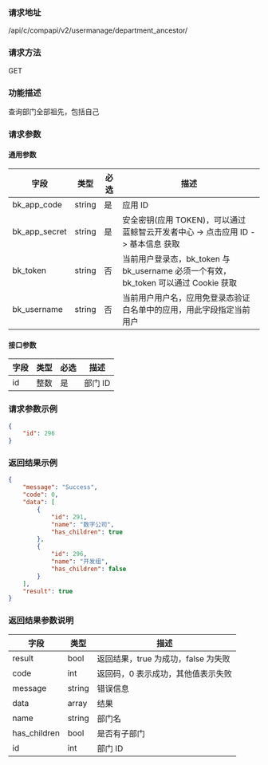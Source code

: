 
### 请求地址

/api/c/compapi/v2/usermanage/department_ancestor/



### 请求方法

GET


### 功能描述

查询部门全部祖先，包括自己

### 请求参数


#### 通用参数

| 字段 | 类型 | 必选 |  描述 |
|-----------|------------|--------|------------|
| bk_app_code  |  string    | 是 | 应用 ID     |
| bk_app_secret|  string    | 是 | 安全密钥(应用 TOKEN)，可以通过 蓝鲸智云开发者中心 -&gt; 点击应用 ID -&gt; 基本信息 获取 |
| bk_token     |  string    | 否 | 当前用户登录态，bk_token 与 bk_username 必须一个有效，bk_token 可以通过 Cookie 获取 |
| bk_username  |  string    | 否 | 当前用户用户名，应用免登录态验证白名单中的应用，用此字段指定当前用户 |


#### 接口参数

| 字段      |  类型      | 必选   |  描述      |
|-----------|------------|--------|------------|
| id | 整数 | 是 | 部门 ID |


### 请求参数示例


``` json
{
    "id": 296
}
```

### 返回结果示例

```json
{
    "message": "Success",
    "code": 0,
    "data": [
        {
            "id": 291,
            "name": "数字公司",
            "has_children": true
        },
        {
            "id": 296,
            "name": "开发组",
            "has_children": false
        }
    ],
    "result": true
}
```

### 返回结果参数说明

| 字段      | 类型      | 描述      |
|-----------|-----------|-----------|
|result| bool | 返回结果，true 为成功，false 为失败 |
|code|int|返回码，0 表示成功，其他值表示失败|
|message|string|错误信息
|data| array| 结果 |
|name| string| 部门名 |
|has_children| bool| 是否有子部门 |
|id| int| 部门 ID |